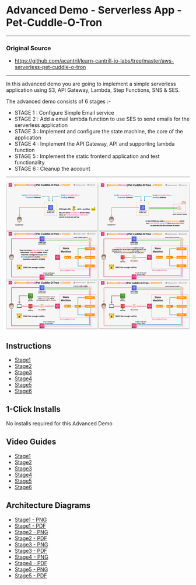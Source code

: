 # Advanced Demo - Serverless App - Pet-Cuddle-O-Tron

---
### Original Source
- https://github.com/acantril/learn-cantrill-io-labs/tree/master/aws-serverless-pet-cuddle-o-tron
---

In this advanced demo you are going to implement a simple serverless application using S3, API Gateway, Lambda, Step Functions, SNS & SES.  

The advanced demo consists of 6 stages :-

- STAGE 1 : Configure Simple Email service 
- STAGE 2 : Add a email lambda function to use SES to send emails for the serverless application 
- STAGE 3 : Implement and configure the state machine, the core of the application
- STAGE 4 : Implement the API Gateway, API and supporting lambda function
- STAGE 5 : Implement the static frontend application and test functionality
- STAGE 6 : Cleanup the account

---
![Architecture](ArchitectureEvolutionAll.png)

## Instructions

- [Stage1](02_LABINSTRUCTIONS/STAGE1%20-%20Configure%20SES.md)
- [Stage2](02_LABINSTRUCTIONS/STAGE2%20-%20Configure%20email_reminder_lambda.md)
- [Stage3](02_LABINSTRUCTIONS/STAGE3%20-%20Implement%20and%20Configure%20State%20Machine.md)
- [Stage4](02_LABINSTRUCTIONS/STAGE4%20-%20API%20Gateway%20and%20Application%20Lambda.md)
- [Stage5](02_LABINSTRUCTIONS/STAGE5%20-%20Serverless%20Application%20Frontend.md)
- [Stage6](02_LABINSTRUCTIONS/STAGE6%20-%20Cleanup.md)


## 1-Click Installs
No installs required for this Advanced Demo

## Video Guides

- [Stage1](https://youtu.be/4bCv6gGE6yQ)  
- [Stage2](https://youtu.be/MicGrt0_KUg)  
- [Stage3](https://youtu.be/8lVPdrF97LI)  
- [Stage4](https://youtu.be/mhFYhpobgOs)  
- [Stage5](https://youtu.be/EH59wStuuik)  
- [Stage6](https://youtu.be/NKMGpWa4a6Y)  

## Architecture Diagrams

- [Stage1 - PNG](02_LABINSTRUCTIONS/ARCHITECTURE-STAGE1.png)
- [Stage1 - PDF](02_LABINSTRUCTIONS/ARCHITECTURE-STAGE1.pdf)
- [Stage2 - PNG](02_LABINSTRUCTIONS/ARCHITECTURE-STAGE2.png)
- [Stage2 - PDF](02_LABINSTRUCTIONS/ARCHITECTURE-STAGE2.pdf)
- [Stage3 - PNG](02_LABINSTRUCTIONS/ARCHITECTURE-STAGE3.png)
- [Stage3 - PDF](02_LABINSTRUCTIONS/ARCHITECTURE-STAGE3.pdf)
- [Stage4 - PNG](02_LABINSTRUCTIONS/ARCHITECTURE-STAGE4.png)
- [Stage4 - PDF](02_LABINSTRUCTIONS/ARCHITECTURE-STAGE4.pdf)
- [Stage5 - PNG](02_LABINSTRUCTIONS/ARCHITECTURE-STAGE5.png)
- [Stage5 - PDF](02_LABINSTRUCTIONS/ARCHITECTURE-STAGE5.pdf)






